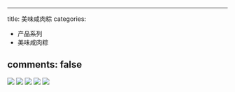 
---
title: 美味咸肉粽
categories:
- 产品系列
- 美味咸肉粽

comments: false
---


<img src="/css/images/meiweixianrouzong/a.jpg">

<img src="/css/images/meiweixianrouzong/b.png">

<img src="/css/images/meiweixianrouzong/c.png">

<img src="/css/images/meiweixianrouzong/d.jpg">

<img src="/css/images/meiweixianrouzong/e.jpg">